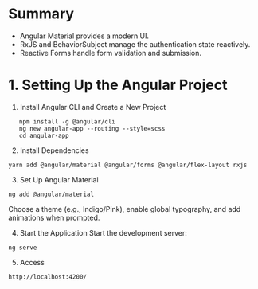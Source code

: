 # Summary

- Angular Material provides a modern UI.
- RxJS and BehaviorSubject manage the authentication state reactively.
- Reactive Forms handle form validation and submission.

# 1. Setting Up the Angular Project

1. Install Angular CLI and Create a New Project

```
   npm install -g @angular/cli
   ng new angular-app --routing --style=scss
   cd angular-app
```

2. Install Dependencies

```
yarn add @angular/material @angular/forms @angular/flex-layout rxjs
```

3. Set Up Angular Material

```
ng add @angular/material
```

Choose a theme (e.g., Indigo/Pink), enable global typography, and add animations when prompted.

4. Start the Application
   Start the development server:

```
ng serve
```

5. Access

`http://localhost:4200/`
